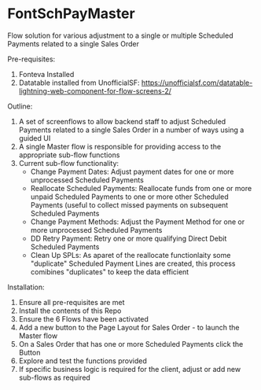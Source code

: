 # FontSchPayMaster
Flow solution for various adjustment to a single or multiple Scheduled Payments related to a single Sales Order

Pre-requisites:
1) Fonteva Installed
2) Datatable installed from UnofficialSF: https://unofficialsf.com/datatable-lightning-web-component-for-flow-screens-2/

Outline:
1) A set of screenflows to allow backend staff to adjust Scheduled Payments related to a single Sales Order in a number of ways using a guided UI
2) A single Master flow is responsible for providing access to the appropriate sub-flow functions
3) Current sub-flow functionality:
    - Change Payment Dates: Adjust payment dates for one or more unprocessed Scheduled Payments
    - Reallocate Scheduled Payments: Reallocate funds from one or more unpaid Scheduled Payments to one or more other Scheduled Payments (useful to collect missed payments on subsequent Scheduled Payments
    - Change Payment Methods: Adjust the Payment Method for one or more unprocessed Scheduled Payments
    - DD Retry Payment: Retry one or more qualifying Direct Debit Scheduled Payments
    - Clean Up SPLs: As aparet of the reallocate functionlaity some "duplicate" Scheduled Payment Lines are created, this process comibines "duplicates" to keep the data efficient

Installation:
1) Ensure all pre-requisites are met
2) Install the contents of this Repo
3) Ensure the 6 Flows have been activated
4) Add a new button to the Page Layout for Sales Order - to launch the Master flow
5) On  a Sales Order that has one or more Scheduled Payments click the Button
6) Explore and test the functions provided
7) If specific business logic is required for the client, adjust or add new sub-flows as required
